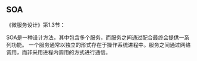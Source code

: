 ## SOA


《微服务设计》第1.3节：

SOA是一种设计方法，其中包含多个服务，而服务之间通过配合最终会提供一系列功能。
一个服务通常以独立的形式存在于操作系统进程中。服务之间通过网络调用，而非采用进程内调用的方式进行通信。